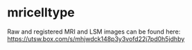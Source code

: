 # mricelltype
Raw and registered MRI and LSM images can be found here:
https://utsw.box.com/s/mhjwdck148p3y3vofd22j7pd0h5jdhby
